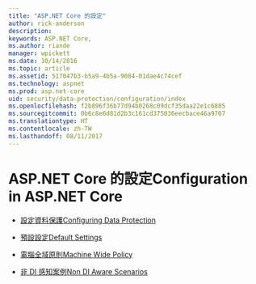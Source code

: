 ```yaml
---
title: "ASP.NET Core 的設定"
author: rick-anderson
description: 
keywords: ASP.NET Core,
ms.author: riande
manager: wpickett
ms.date: 10/14/2016
ms.topic: article
ms.assetid: 517047b3-b5a9-4b5a-9084-01dae4c74cef
ms.technology: aspnet
ms.prod: asp.net-core
uid: security/data-protection/configuration/index
ms.openlocfilehash: f2b896f36b77d94b0268c09dcf35daa22e1c6885
ms.sourcegitcommit: 0b6c8e6d81d2b3c161cd375036eecbace46a9707
ms.translationtype: HT
ms.contentlocale: zh-TW
ms.lasthandoff: 08/11/2017
---
```

# <a name="configuration-in-aspnet-core"></a><span data-ttu-id="c9b9e-103">ASP.NET Core 的設定</span><span class="sxs-lookup"><span data-stu-id="c9b9e-103">Configuration in ASP.NET Core</span></span>

* [<span data-ttu-id="c9b9e-104">設定資料保護</span><span class="sxs-lookup"><span data-stu-id="c9b9e-104">Configuring Data Protection</span></span>](overview.md)

* [<span data-ttu-id="c9b9e-105">預設設定</span><span class="sxs-lookup"><span data-stu-id="c9b9e-105">Default Settings</span></span>](default-settings.md)

* [<span data-ttu-id="c9b9e-106">電腦全域原則</span><span class="sxs-lookup"><span data-stu-id="c9b9e-106">Machine Wide Policy</span></span>](machine-wide-policy.md)

* [<span data-ttu-id="c9b9e-107">非 DI 感知案例</span><span class="sxs-lookup"><span data-stu-id="c9b9e-107">Non DI Aware Scenarios</span></span>](non-di-scenarios.md)
